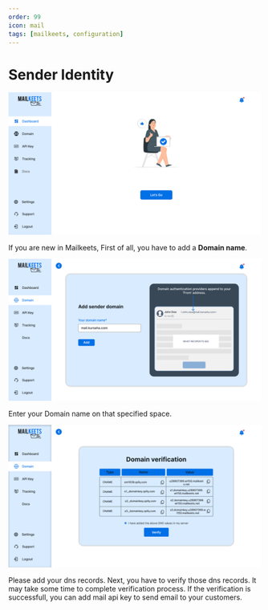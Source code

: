 ```yaml
---
order: 99
icon: mail
tags: [mailkeets, configuration]
---
```


# Sender Identity

![Add Sender Identity](/static/images/7.png)

If you are new in Mailkeets, First of all, you have to add a **Domain name**. 

![Add Domain name](/static/images/8.png)

Enter your Domain name on that specified space.

![Add Dns records](/static/images/6.png)

Please add your dns records. Next, you have to verify those dns records. It may take some time to complete verification process. If the verification is successfull, you can add mail api key to send email to your customers.